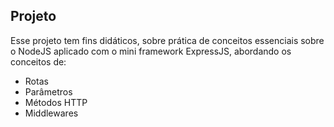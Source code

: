 ## Projeto
Esse projeto tem fins didáticos, sobre prática de conceitos essenciais sobre o NodeJS aplicado com o mini framework ExpressJS, abordando os conceitos de:

- Rotas
- Parâmetros
- Métodos HTTP
- Middlewares